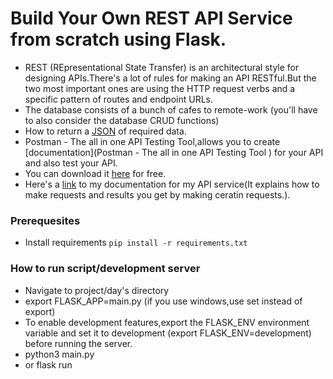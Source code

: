 # Build Your Own REST API Service from scratch using Flask.
- REST (REpresentational State Transfer) is an architectural style for designing APIs.There's a lot of rules for making an API RESTful.But the two  most important ones are using the HTTP request verbs and a specific pattern of routes and endpoint URLs.
- The database consists of a bunch of cafes to remote-work (you'll have to also consider the database CRUD functions)
- How to return a [JSON](https://www.adamsmith.haus/python/docs/flask.jsonify) of required data.
- Postman - The all in one API Testing Tool,allows you to create [documentation](Postman - The all in one API Testing Tool  ) for your API and also test your API.
-  You can download it [here](https://www.postman.com/downloads/) for free.
-  Here's a [link](https://documenter.getpostman.com/view/22470891/UzkV1vsF) to my documentation for my API service(It explains how to make requests and results you get by making ceratin requests.).

### Prerequesites
- Install requirements `pip install -r requirements.txt`

### How to run script/development server
- Navigate to project/day's directory
- export FLASK_APP=main.py (if you use windows,use set instead of export)
- To enable development features,export the FLASK_ENV environment variable and set it to development (export FLASK_ENV=development) before running the server.
- python3 main.py
- or flask run


